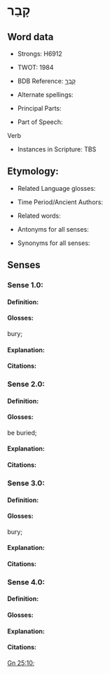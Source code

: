 # קָבַר

<!-- Status: S2="NeedsEdits" -->
<!-- Lexica used for edits:   -->

## Word data

* Strongs: H6912

* TWOT: 1984

* BDB Reference: [קָבַר](rc://en/bdb/dict/s.ah.aa)

* Alternate spellings:

* Principal Parts:

* Part of Speech:

Verb

* Instances in Scripture: TBS

## Etymology:

* Related Language glosses:

* Time Period/Ancient Authors:

* Related words:

* Antonyms for all senses:

* Synonyms for all senses:

## Senses

### Sense 1.0:

#### Definition:

#### Glosses:

bury; 

#### Explanation:

#### Citations:



### Sense 2.0:

#### Definition:

#### Glosses:

be buried; 

#### Explanation:

#### Citations:



### Sense 3.0:

#### Definition:

#### Glosses:

bury; 

#### Explanation:

#### Citations:



### Sense 4.0:

#### Definition:

#### Glosses:



#### Explanation:

#### Citations:

[Gn 25:10](rc://he/uhb/book/gen/25/10); 

